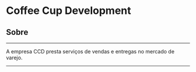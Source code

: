# Coffee Cup Development
## Sobre

***
A empresa CCD presta serviços de vendas e entregas no mercado de varejo.
****




